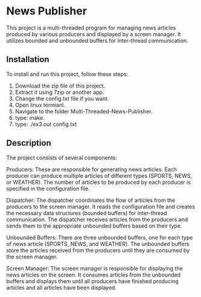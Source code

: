 # News Publisher

This project is a multi-threaded program for managing news articles produced by various producers and displayed by a screen manager. It utilizes bounded and unbounded buffers for inter-thread communication.

## Installation

To install and run this project, follow these steps:

1. Download the zip file of this project.
2. Extract it using 7zip or another app.
3. Change the config.txt file if you want.
4. Open linux termianl.
5. Navigate to the folder Multi-Threaded-News-Publisher.
6. type: make.
7. type: ./ex3.out config.txt 

## Description
The project consists of several components:

Producers: These are responsible for generating news articles. Each producer can produce multiple articles of different types (SPORTS, NEWS, or WEATHER). The number of articles to be produced by each producer is specified in the configuration file.

Dispatcher: The dispatcher coordinates the flow of articles from the producers to the screen manager. It reads the configuration file and creates the necessary data structures (bounded buffers) for inter-thread communication. The dispatcher receives articles from the producers and sends them to the appropriate unbounded buffers based on their type.

Unbounded Buffers: There are three unbounded buffers, one for each type of news article (SPORTS, NEWS, and WEATHER). The unbounded buffers store the articles received from the producers until they are consumed by the screen manager.

Screen Manager: The screen manager is responsible for displaying the news articles on the screen. It consumes articles from the unbounded buffers and displays them until all producers have finished producing articles and all articles have been displayed.
